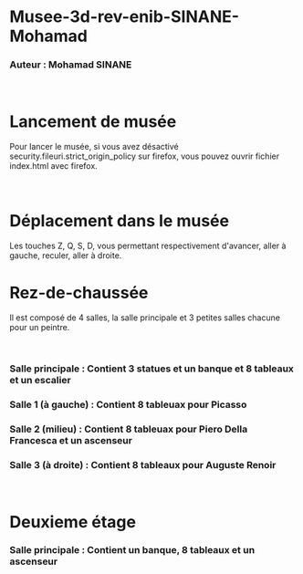 # Musee-3d-rev-enib-SINANE-Mohamad

### Auteur : Mohamad SINANE

<br>

# Lancement de musée

Pour lancer le musée, si vous avez désactivé security.fileuri.strict_origin_policy sur firefox, vous pouvez ouvrir fichier index.html avec firefox.

<br>

# Déplacement dans le musée

Les touches Z, Q, S, D, vous permettant respectivement d'avancer, aller à gauche, reculer, aller à droite.


# Rez-de-chaussée

Il est composé de 4 salles, la salle principale et 3 petites salles chacune pour un peintre.

<br>


### Salle principale : Contient 3 statues et un banque et 8 tableaux et un escalier


### Salle 1 (à gauche) : Contient 8 tableuax pour Picasso


### Salle 2 (milieu) : Contient 8 tableuax pour Piero Della Francesca et un ascenseur


### Salle 3 (à droite) : Contient 8 tableaux pour Auguste Renoir


<br>

# Deuxieme étage

### Salle principale : Contient un banque, 8 tableaux et un ascenseur
